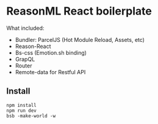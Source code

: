 # ReasonML React boilerplate

What included:

* Bundler: ParcelJS (Hot Module Reload, Assets, etc)
* Reason-React
* Bs-css (Emotion.sh binding)
* GrapQL
* Router
* Remote-data for Restful API


## Install

```
npm install
npm run dev
bsb -make-world -w

```





